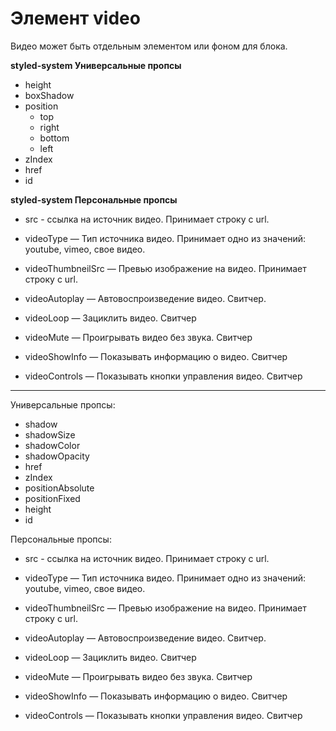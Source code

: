 # Элемент video
Видео может быть отдельным элементом или фоном для блока.

**styled-system Универсальные пропсы**
- height
- boxShadow
- position
   - top
   - right
   - bottom
   - left
- zIndex
- href
- id

**styled-system Персональные пропсы**
- src - ссылка на источник видео. Принимает строку с url.

- videoType — Тип источника видео. Принимает одно из значений: youtube, vimeo, свое видео.

- videoThumbneilSrc — Превью изображение на видео. Принимает строку с url.

- videoAutoplay — Автовоспроизведение видео. Свитчер. 

- videoLoop — Зациклить видео. Свитчер

- videoMute — Проигрывать видео без звука. Свитчер

- videoShowInfo — Показывать информацию о видео. Свитчер

- videoControls — Показывать кнопки управления видео. Свитчер

-------
Универсальные пропсы:
- shadow
- shadowSize
- shadowColor
- shadowOpacity
- href
- zIndex
- positionAbsolute
- positionFixed
- height
- id

Персональные пропсы:
- src - ссылка на источник видео. Принимает строку с url.

- videoType — Тип источника видео. Принимает одно из значений: youtube, vimeo, свое видео.

- videoThumbneilSrc — Превью изображение на видео. Принимает строку с url.

- videoAutoplay — Автовоспроизведение видео. Свитчер. 

- videoLoop — Зациклить видео. Свитчер

- videoMute — Проигрывать видео без звука. Свитчер

- videoShowInfo — Показывать информацию о видео. Свитчер

- videoControls — Показывать кнопки управления видео. Свитчер
